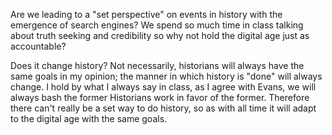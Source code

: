 Are we leading to a "set perspective" on events in history with the emergence of search engines? We spend so much time in class talking about truth seeking and credibility so why not hold the digital age just as accountable?

Does it change history? Not necessarily, historians will always have the same goals in my opinion; the manner in which history is "done" will always change. I hold by what I always say in class, as I agree with Evans, we will always bash the former Historians work in favor of the former. Therefore there can't really be a set way to do history, so as with all time it will adapt to the digital age with the same goals.
